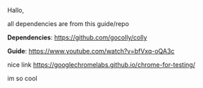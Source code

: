 Hallo,

all dependencies are from this guide/repo

**Dependencies**: https://github.com/gocolly/colly

**Guide**: https://www.youtube.com/watch?v=bfVxq-oQA3c

nice link https://googlechromelabs.github.io/chrome-for-testing/

im so cool
